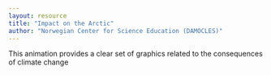 ```yaml
---
layout: resource
title: "Impact on the Arctic"
author: "Norwegian Center for Science Education (DAMOCLES)"
---
```


This animation provides a clear set of graphics related to the consequences of climate change
